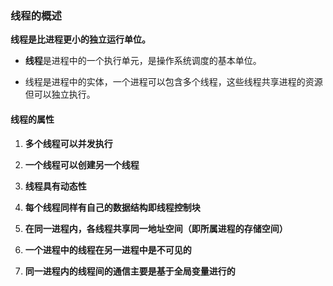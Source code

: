 ### 线程的概述

**线程是比进程更小的独立运行单位。**

- **线程**是进程中的一个执行单元，是操作系统调度的基本单位。

- 线程是进程中的实体，一个进程可以包含多个线程，这些线程共享进程的资源但可以独立执行。

#### 线程的属性

1. **多个线程可以并发执行**

2. **一个线程可以创建另一个线程**

3. **线程具有动态性**

4. **每个线程同样有自己的数据结构即线程控制块**

5. **在同一进程内，各线程共享同一地址空间（即所属进程的存储空间）**

6. **一个进程中的线程在另一进程中是不可见的**

7. **同一进程内的线程间的通信主要是基于全局变量进行的**
